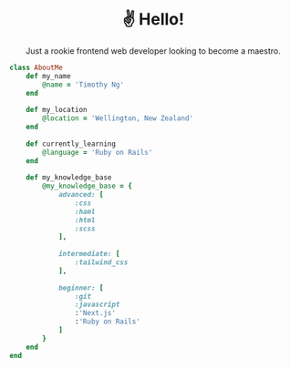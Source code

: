 <div align="center">
<h1>&#9996;&#65039; Hello&excl;</h1>

Just a rookie frontend web developer looking to become a maestro.

</div>

```ruby
class AboutMe
    def my_name
        @name = 'Timothy Ng'
    end
    
    def my_location
        @location = 'Wellington, New Zealand'
    end
    
    def currently_learning
        @language = 'Ruby on Rails'
    end
    
    def my_knowledge_base
        @my_knowledge_base = {
            advanced: [
                :css
                :haml
                :html
                :scss
            ],
            
            intermediate: [
                :tailwind_css
            ],
            
            beginner: [
                :git
                :javascript
                :'Next.js'
                :'Ruby on Rails'
            ]
        }
    end
end
```
